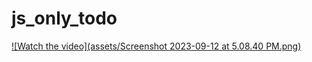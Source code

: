 # js_only_todo

[![Watch the video](assets/Screenshot 2023-09-12 at 5.08.40 PM.png)](vimeo.com/user202459177/
)


